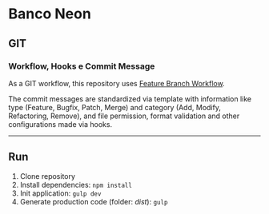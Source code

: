 # Banco Neon

## GIT

### Workflow, Hooks e Commit Message
As a GIT workflow, this repository uses [Feature Branch Workflow](https://www.atlassian.com/git/tutorials/comparing-workflows/feature-branch-workflow).
 
The commit messages are standardized via template with information like type (Feature, Bugfix, Patch, Merge) and category (Add, Modify, Refactoring, Remove), and file permission, format validation and other configurations made via hooks.

---

## Run
1.  Clone repository
2.  Install dependencies: `npm install`
3.  Init application: `gulp dev`
4.  Generate production code (folder: *dist*): `gulp`
